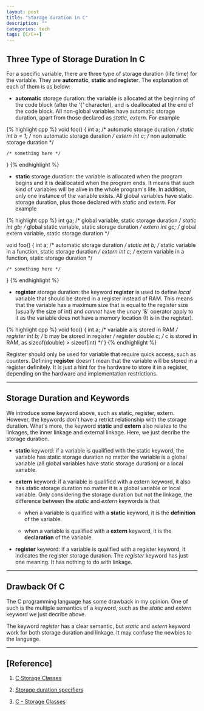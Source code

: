 ```yaml
---
layout: post
title: "Storage duration in C"
description: ""
categories: tech
tags: [C/C++]
---
```



## Three Type of Storage Duration In C
For a specific variable, there are three type of storage duration (life time)
for  the variable. They are **automatic**, **static** and **register**. The
explanation of each of them is as below:

- **automatic** storage duration: the variable is allocated at the beginning of
the code block (after the '{' character), and is deallocated at the end of the
code block. All non-global variables have automatic storage duration, apart from
those declared as *static*, *extern*. For example

{% highlight cpp %}
void foo() {
    int        a;     /* automatic storage duration     */
    static int b = 1; /* non automatic storage duration */
    extern int c;     /* non automatic storage duration */

    /* something here */
}
{% endhighlight %}

- **static** storage duration: the variable is allocated when the program begins
and it is deallocated when the program ends. It means that such kind of
variables will be alive in the whole program's life. In addition, only one
instance of the variable exists. All global variables have static storage
duration, plus those declared with *static* and *extern*. For example

{% highlight cpp %}
int        ga;   /* global variable, static storage duration        */
static int gb;   /* global static variable, static storage duration */
extern int gc;   /* global extern variable, static storage duration */

void foo() {
    int        a;   /* automatic storage duration                             */
    static int b;   /* static variable in a function, static storage duration */
    extern int c;   /* extern variable in a function, static storage duration */

    /* something here */
}
{% endhighlight %}

- **register** storage duration: the keyword **register** is used to
define *local* variable that should be stored in a register instead of RAM. This
means that the variable has a maximum size that is equal to the register size
(usually the size of int) and *cannot* have the unary '&' operator apply to it as
the variable does not have a memory location (It is in the register).

{% highlight cpp %}
void foo() {
    int             a;   /* variable a is stored in RAM                         */
    register int    b;   /* b may be stored in register                         */
    register double c;   /* c is stored in RAM, as sizeof(double) > sizeof(int) */
}
{% endhighlight %}

Register should only be used for variable that require quick access, such as
counters. Defining **register** doesn't mean that the variable will be stored in
a register definitely. It is just a hint for the hardware to store it in a
register, depending on the hardware and implementation restrictions.

----------------------------------

## Storage Duration and Keywords
We introduce some keyword above, such as static, register, extern. However, the
keywords don't have a retrict relationship with the storage duration. What's
more, the keyword **static** and **extern** also relates to the linkages, the
inner linkage and external linkage. Here, we just decribe the storage duration.

- **static** keyword: if a variable is qualified with the static keyword, the
variable has static storage duration no matter the variable is a global variable
(all global variables have static storage duration) or a local variable.

- **extern** keyword: if a variable is qualified with a extern keyword, it
also has static storage duration no matter it is a global variable or local
variable. Only considering the storage duration but not the linkage, the
difference between the *static* and *extern* keywords is that

    - when a variable is qualified with a **static** keyword, it is the
    **definition** of the variable.

    - when a variable is qualified with a **extern** keyword, it is the
    **declaration** of the variable.

- **register** keyword: if a variable is qualified with a register keyword, it
indicates the register storage duration. The *register* keyword has just one
meaning. It has nothing to do with linkage.

----------------------------------

## Drawback Of C
The C programming language has some drawback in my opinion. One of such is the
multiple semantics of a keyword, such as the *static* and *extern* keyword we
just decribe above.

The keyword *register* has a clear semantic, but *static* and *extern* keyword
work for both storage duration and linkage. It may confuse the newbies to the
language.

----------------------------------

## [Reference]
1. [C Storage
   Classes](<http://www.lix.polytechnique.fr/~liberti/public/computing/prog/c/C/CONCEPT/storage_class.html>)

2. [Storage duration
   specifiers](http://en.cppreference.com/w/cpp/language/storage_duration)

3. [C - Storage
   Classes](<http://stackoverflow.com/questions/1078768/is-there-a-relation-between-integer-and-register-sizes>)
